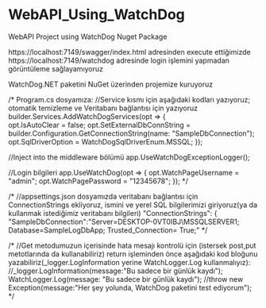 # WebAPI_Using_WatchDog
WebAPI Project using WatchDog Nuget Package

https://localhost:7149/swagger/index.html adresinden execute ettiğimizde
https://localhost:7149/watchdog adresinde login işlemini yapmadan görüntüleme sağlayamıyoruz

WatchDog.NET paketini NuGet üzerinden projemize kuruyoruz

/*
Program.cs dosyamıza:
//Service kısmı için aşağıdaki kodları yazıyoruz; otomatik temizleme ve Veritabanı bağlantısı için yazıyoruz
builder.Services.AddWatchDogServices(opt =>
{    
    opt.IsAutoClear = false; 
    opt.SetExternalDbConnString = builder.Configuration.GetConnectionString(name: "SampleDbConnection");
    opt.SqlDriverOption = WatchDogSqlDriverEnum.MSSQL;
});

//Inject into the middleware bölümü
app.UseWatchDogExceptionLogger();

//Login bilgileri
app.UseWatchDog(opt =>
{
    opt.WatchPageUsername = "admin";
    opt.WatchPagePassword = "12345678";
});
*/

/*
//appsettings.json dosyamızda veritabanı bağlantısı için ConnectionStrings ekliyoruz, ismini ve yerel SQL bilgilerimizi giriyoruz(ya da kullanmak istediğimiz veritabanı bilgileri)
"ConnectionStrings": {
    "SampleDbConnection":"Server=DESKTOP-0VT0IBJ\\MSSQLSERVER1; Database=SampleLogDbApp; Trusted_Connection= True;"
*/

/*
//Get metodumuzun içerisinde hata mesajı kontrolü için (istersek post,put metotlarında da kullanabiliriz) return işleminden önce aşağıdaki kod bloğunu yazabiliriz(_logger.LogInformation yerine WatchLogger.Log kullanmalıyız):
    //_logger.LogInformation(message:"Bu sadece bir günlük kaydı");
    WatchLogger.Log(message: "Bu sadece bir günlük kaydı");
    //throw new Exception(message:"Her şey yolunda, WatchDog paketini test ediyorum");
*/
